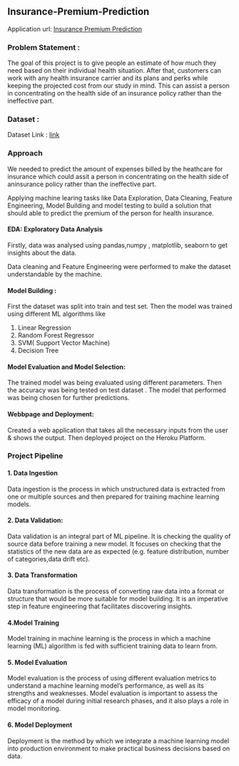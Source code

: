 ## Insurance-Premium-Prediction 
Application url:
[Insurance Premium Prediction](https://premium-pred-app.herokuapp.com/)

### Problem Statement : 
The goal of this project is to give people an estimate of how much they need based on
their individual health situation. After that, customers can work with any health
insurance carrier and its plans and perks while keeping the projected cost from our
study in mind. This can assist a person in concentrating on the health side of an
insurance policy rather than the ineffective part.

### Dataset : 
Dataset Link : [link](https://www.kaggle.com/datasets/noordeen/insurance-premium-prediction)


### Approach
We needed to predict the amount of expenses billed by the heathcare for insurance which could assit a person 
in concentrating on the health side of aninsurance policy rather than the ineffective part.

Applying machine learing tasks like Data Exploration, Data Cleaning, Feature Engineering, Model Building and model testing to build a solution that should able to predict the premium of the person for health insurance. 

#### EDA: Exploratory Data Analysis 
Firstly, data was analysed using pandas,numpy , matplotlib, seaborn to get insights about the data.

Data cleaning and Feature Engineering were performed to make the dataset understandable by the machine.

#### Model Building : 
First the dataset was split into train and test set. Then the model was trained using different ML algorithms like 
1. Linear Regression
2. Random Forest Regressor
3. SVM( Support Vector Machine)
4. Decision Tree

#### Model Evaluation and Model Selection:
The trained model was being evaluated using different parameters. 
Then the accuracy was being tested on test dataset .
The model that performed was being chosen for further predictions.


#### Webbpage and Deployment:
 Created a web application that takes all the necessary inputs from the user & shows the output. Then deployed project on the Heroku Platform.



 ### Project Pipeline
 #### 1. Data Ingestion
 Data ingestion is the process in which unstructured data is extracted from one or multiple sources and then prepared for training machine learning models.

 #### 2. Data Validation:
Data validation is an integral part of ML pipeline. It is checking the quality of source data before training a new model.
It focuses on checking that the statistics of the new data are as expected (e.g. feature distribution, number of categories,data drift  etc).

#### 3.  Data Transformation
Data transformation is the process of converting raw data into a format or structure that would be more suitable for model building.
It is an imperative step in feature engineering that facilitates discovering insights.

#### 4.Model Training
Model training in machine learning is the process in which a machine learning (ML) algorithm is fed with sufficient training data to learn from.

#### 5. Model Evaluation
Model evaluation is the process of using different evaluation metrics to understand a machine learning model’s performance, as well as its strengths and weaknesses.
Model evaluation is important to assess the efficacy of a model during initial research phases, and it also plays a role in model monitoring.


#### 6. Model Deployment
Deployment is the method by which we integrate a machine learning model into production environment to make practical business decisions based on data.